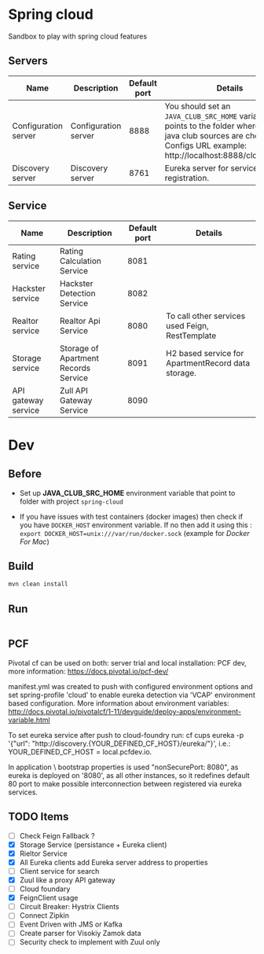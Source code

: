 # Spring cloud
Sandbox to play with spring cloud features

## Servers

| Name                 | Description               | Default port | Details                                            |
|----------------------|---------------------------|--------------|----------------------------------------------------|
| Configuration server | Configuration server | 8888 | You should set an `JAVA_CLUB_SRC_HOME` variable which points to the folder where your java club sources are checked out. <br/>Configs URL example: http://localhost:8888/cloud/master |
| Discovery server | Discovery server | 8761 | Eureka server for services registration. |


## Service
| Name                 | Description                 | Default port | Details                                          |
|----------------------|-----------------------------|--------------|--------------------------------------------------|
| Rating service | Rating Calculation Service | 8081 | |
| Hackster service| Hackster Detection Service | 8082| |
| Realtor service| Realtor Api Service | 8080| To call other services used Feign, RestTemplate |
| Storage service| Storage of Apartment Records Service | 8091| H2 based service for ApartmentRecord data storage. |
| API gateway service| Zull API Gateway Service | 8090| |


# Dev

## Before

- Set up **JAVA_CLUB_SRC_HOME** environment variable that point to folder with project `spring-cloud`

- If you have issues with test containers (docker images) then check if you have `DOCKER_HOST` environment variable.
If no then add it using this : `export DOCKER_HOST=unix:///var/run/docker.sock` (example for *Docker For Mac*)


## Build

```bash
mvn clean install
```

## Run

```bash

```

## PCF
Pivotal cf can be used on both: server trial and local installation: PCF dev, more information:
https://docs.pivotal.io/pcf-dev/

manifest.yml was created to push with configured environment options and set spring-profile 'cloud' to enable eureka 
detection via 'VCAP' environment based configuration. More information about environment variables:
http://docs.pivotal.io/pivotalcf/1-11/devguide/deploy-apps/environment-variable.html

To set eureka service after push to cloud-foundry run:
cf cups eureka -p '{"url": "http://discovery.{YOUR_DEFINED_CF_HOST}/eureka/"}', i.e.: 
YOUR_DEFINED_CF_HOST = local.pcfdev.io.

In application \ bootstrap properties is used "nonSecurePort: 8080", as eureka is deployed on '8080', 
as all other instances, so it redefines default 80 port to make possible interconnection between registered via 
eureka services.


## TODO Items
- [ ] Check Feign Fallback ?
- [x] Storage Service (persistance + Eureka client)
- [x] Rieltor Service
- [x] All Eureka clients add Eureka server address to properties
- [ ] Client service for search
- [x] Zuul like a proxy API gateway
- [ ] Cloud foundary
- [x] FeignClient usage
- [ ] Circuit Breaker: Hystrix Clients
- [ ] Connect Zipkin
- [ ] Event Driven with JMS or Kafka
- [ ] Create parser for Visokiy Zamok data
- [ ] Security check to implement with Zuul only
